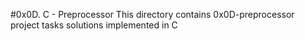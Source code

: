 #0x0D. C - Preprocessor
This directory contains 0x0D-preprocessor project tasks solutions implemented in C
